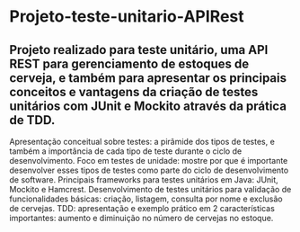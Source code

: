 # Projeto-teste-unitario-APIRest

##  Projeto realizado para teste unitário, uma API REST para gerenciamento de estoques de cerveja, e também para apresentar os principais conceitos e vantagens da criação de testes unitários com JUnit e Mockito através da prática de TDD.

Apresentação conceitual sobre testes: a pirâmide dos tipos de testes, e também a importância de cada tipo de teste durante o ciclo de desenvolvimento. Foco em testes de unidade: mostre por que é importante desenvolver esses tipos de testes como parte do ciclo de desenvolvimento de software. Principais frameworks para testes unitários em Java: JUnit, Mockito e Hamcrest. Desenvolvimento de testes unitários para validação de funcionalidades básicas: criação, listagem, consulta por nome e exclusão de cervejas. TDD: apresentação e exemplo prático em 2 características importantes: aumento e diminuição no número de cervejas no estoque.

